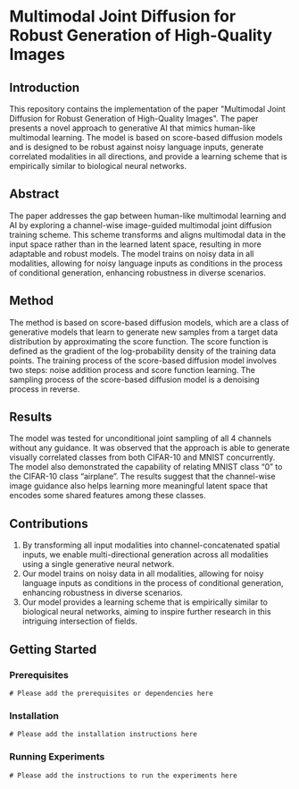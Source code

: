 # Multimodal Joint Diffusion for Robust Generation of High-Quality Images

## Introduction

This repository contains the implementation of the paper "Multimodal Joint Diffusion for Robust Generation of High-Quality Images". The paper presents a novel approach to generative AI that mimics human-like multimodal learning. The model is based on score-based diffusion models and is designed to be robust against noisy language inputs, generate correlated modalities in all directions, and provide a learning scheme that is empirically similar to biological neural networks.

## Abstract

The paper addresses the gap between human-like multimodal learning and AI by exploring a channel-wise image-guided multimodal joint diffusion training scheme. This scheme transforms and aligns multimodal data in the input space rather than in the learned latent space, resulting in more adaptable and robust models. The model trains on noisy data in all modalities, allowing for noisy language inputs as conditions in the process of conditional generation, enhancing robustness in diverse scenarios.

## Method

The method is based on score-based diffusion models, which are a class of generative models that learn to generate new samples from a target data distribution by approximating the score function. The score function is defined as the gradient of the log-probability density of the training data points. The training process of the score-based diffusion model involves two steps: noise addition process and score function learning. The sampling process of the score-based diffusion model is a denoising process in reverse.

## Results

The model was tested for unconditional joint sampling of all 4 channels without any guidance. It was observed that the approach is able to generate visually correlated classes from both CIFAR-10 and MNIST concurrently. The model also demonstrated the capability of relating MNIST class “0” to the CIFAR-10 class “airplane”. The results suggest that the channel-wise image guidance also helps learning more meaningful latent space that encodes some shared features among these classes.

## Contributions

1. By transforming all input modalities into channel-concatenated spatial inputs, we enable multi-directional generation across all modalities using a single generative neural network.
2. Our model trains on noisy data in all modalities, allowing for noisy language inputs as conditions in the process of conditional generation, enhancing robustness in diverse scenarios.
3. Our model provides a learning scheme that is empirically similar to biological neural networks, aiming to inspire further research in this intriguing intersection of fields.

## Getting Started

### Prerequisites

```
# Please add the prerequisites or dependencies here
```

### Installation

```
# Please add the installation instructions here
```

### Running Experiments

```
# Please add the instructions to run the experiments here
```
